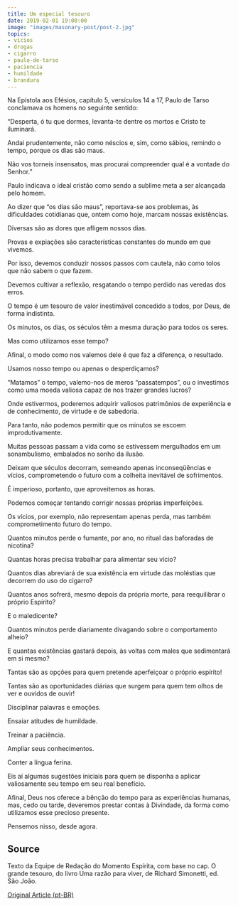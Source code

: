 ```yaml
---
title: Um especial tesouro
date: 2019-02-01 19:00:00
image: "images/masonary-post/post-2.jpg"
topics: 
- vicios
- drogas
- cigarro
- paulo-de-tarso
- paciencia
- humildade
- brandura
---
```


Na Epístola aos Efésios, capítulo 5, versículos 14 a 17, Paulo de Tarso
conclamava os homens no seguinte sentido:

“Desperta, ó tu que dormes, levanta-te dentre os mortos e Cristo te iluminará.

Andai prudentemente, não como néscios e, sim, como sábios, remindo o tempo,
porque os dias são maus.

Não vos torneis insensatos, mas procurai compreender qual é a vontade do
Senhor.”

Paulo indicava o ideal cristão como sendo a sublime meta a ser alcançada pelo
homem.

Ao dizer que “os dias são maus”, reportava-se aos problemas, às dificuldades
cotidianas que, ontem como hoje, marcam nossas existências.

Diversas são as dores que afligem nossos dias.

Provas e expiações são características constantes do mundo em que vivemos.

Por isso, devemos conduzir nossos passos com cautela, não como tolos que não
sabem o que fazem.

Devemos cultivar a reflexão, resgatando o tempo perdido nas veredas dos erros.

O tempo é um tesouro de valor inestimável concedido a todos, por Deus, de forma
indistinta.

Os minutos, os dias, os séculos têm a mesma duração para todos os seres.

Mas como utilizamos esse tempo?

Afinal, o modo como nos valemos dele é que faz a diferença, o resultado.

Usamos nosso tempo ou apenas o desperdiçamos?

“Matamos” o tempo, valemo-nos de meros “passatempos”, ou o investimos como uma
moeda valiosa capaz de nos trazer grandes lucros?

Onde estivermos, poderemos adquirir valiosos patrimônios de experiência e de
conhecimento, de virtude e de sabedoria.

Para tanto, não podemos permitir que os minutos se escoem improdutivamente.

Muitas pessoas passam a vida como se estivessem mergulhados em um sonambulismo,
embalados no sonho da ilusão.

Deixam que séculos decorram, semeando apenas inconseqüências e vícios,
comprometendo o futuro com a colheita inevitável de sofrimentos.

É imperioso, portanto, que aproveitemos as horas.

Podemos começar tentando corrigir nossas próprias imperfeições.

Os vícios, por exemplo, não representam apenas perda, mas também
comprometimento futuro do tempo.

Quantos minutos perde o fumante, por ano, no ritual das baforadas de nicotina?

Quantas horas precisa trabalhar para alimentar seu vício?

Quantos dias abreviará de sua existência em virtude das moléstias que decorrem
do uso do cigarro?

Quantos anos sofrerá, mesmo depois da própria morte, para reequilibrar o
próprio Espírito?

E o maledicente?

Quantos minutos perde diariamente divagando sobre o comportamento alheio?

E quantas existências gastará depois, às voltas com males que sedimentará em si
mesmo?

Tantas são as opções para quem pretende aperfeiçoar o próprio espírito!

Tantas são as oportunidades diárias que surgem para quem tem olhos de ver e
ouvidos de ouvir!

Disciplinar palavras e emoções.

Ensaiar atitudes de humildade.

Treinar a paciência.

Ampliar seus conhecimentos.

Conter a língua ferina.

Eis aí algumas sugestões iniciais para quem se disponha a aplicar valiosamente
seu tempo em seu real benefício.

Afinal, Deus nos oferece a bênção do tempo para as experiências humanas, mas,
cedo ou tarde, deveremos prestar contas à Divindade, da forma como utilizamos
esse precioso presente.

Pensemos nisso, desde agora.
 
## Source
Texto da Equipe de Redação do Momento Espírita, com base no cap. O grande
tesouro, do livro Uma razão para viver, de Richard Simonetti, ed. São João.

[Original Article (pt-BR)](http://momento.com.br/pt/ler_texto.php?id=1485)
